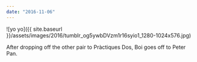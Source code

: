 ```yaml
---
date: "2016-11-06"
---
```


![yo yo]({{ site.baseurl }}/assets/images/2016/tumblr_og5ywbDVzm1r16syio1_1280-1024x576.jpg)

After dropping off the other pair to Pràctiques Dos, Boi goes off to Peter Pan.

